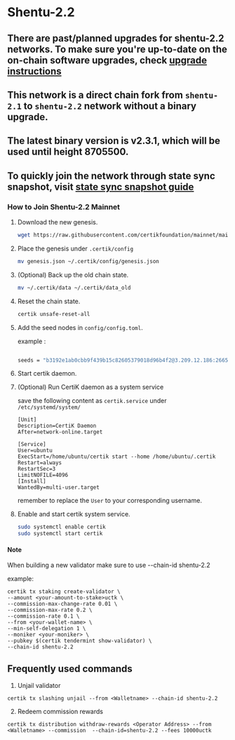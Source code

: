 # Shentu-2.2

## There are past/planned upgrades for shentu-2.2 networks. To make sure you're up-to-date on the on-chain software upgrades, check [upgrade instructions](https://github.com/ShentuChain/mainnet/blob/main/shentu-2.2/upgrades)

## This network is a direct chain fork from `shentu-2.1` to `shentu-2.2` network without a binary upgrade.

## The latest binary version is v2.3.1, which will be used until height 8705500.

## To quickly join the network through state sync snapshot, visit [state sync snapshot guide](https://github.com/ShentuChain/mainnet/edit/main/shentu-2.2/statesync)

### How to Join Shentu-2.2 Mainnet

 1. Download the new genesis.
    ```bash
    wget https://raw.githubusercontent.com/certikfoundation/mainnet/main/shentu-2.2/genesis.json .
    ```
 2. Place the genesis under `.certik/config`
    ```bash
    mv genesis.json ~/.certik/config/genesis.json
    ```
 3. (Optional) Back up the old chain state.
    ```bash
    mv ~/.certik/data ~/.certik/data_old
    ```
 4. Reset the chain state.
    ```bash
    certik unsafe-reset-all
    ```
 5. Add the seed nodes in `config/config.toml`.
    
    example :
    ```bash
    
    seeds = "b3192e1ab0cbb9f439b15c82605379018d96b4f2@3.209.12.186:26656,23419a3d9deedabce1a3cbfa0d1a3e55ef2364a7@34.229.203.57:26656"
    ```
 6. Start certik daemon.
 
 7. (Optional) Run CertiK daemon as a system service
 
    save the following content as `certik.service` under `/etc/systemd/system/`
 
    ```
    [Unit]
    Description=CertiK Daemon
    After=network-online.target

    [Service]
    User=ubuntu
    ExecStart=/home/ubuntu/certik start --home /home/ubuntu/.certik
    Restart=always
    RestartSec=3
    LimitNOFILE=4096
    [Install]
    WantedBy=multi-user.target
    ```
    remember to replace the `User` to your corresponding username.
    
 8. Enable and start certik system service.
    ```bash
    sudo systemctl enable certik
    sudo systemctl start certik
    ```
    
 #### Note

When building a new validator make sure to use --chain-id shentu-2.2 

example:
```
certik tx staking create-validator \
--amount <your-amount-to-stake>uctk \
--commission-max-change-rate 0.01 \
--commission-max-rate 0.2 \
--commission-rate 0.1 \
--from <your-wallet-name> \
--min-self-delegation 1 \
--moniker <your-moniker> \
--pubkey $(certik tendermint show-validator) \
--chain-id shentu-2.2
```

## Frequently used commands
1. Unjail validator
 ```
 certik tx slashing unjail --from <Walletname> --chain-id shentu-2.2 
 ```
2. Redeem commission rewards
 ```
 certik tx distribution withdraw-rewards <Operator Address> --from <Walletname> --commission  --chain-id=shentu-2.2 --fees 10000uctk
 ```
